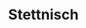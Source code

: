 ---
title: "Stettnisch"
url: /koenigs-wusterhausen/stettnisch-im-gewerbepark/
shop: Sanitätshaus
---